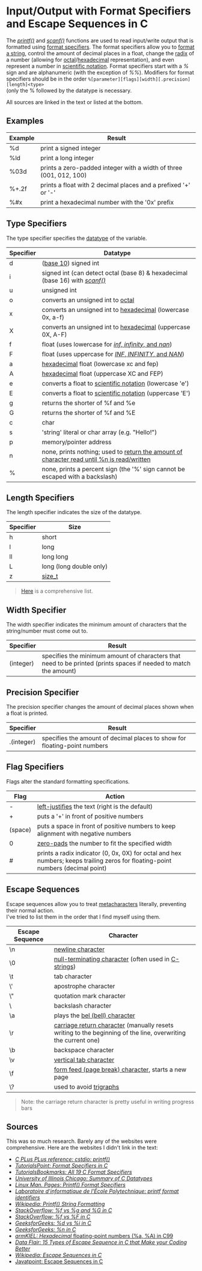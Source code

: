 # Input/Output with Format Specifiers and Escape Sequences in C
The [_printf()_](https://www.tutorialspoint.com/c_standard_library/c_function_printf.htm) and [_scanf()_](https://www.tutorialspoint.com/c_standard_library/c_function_scanf.htm)
functions are used to read input/write output that is formatted using [format specifiers](https://tutorialsbookmarks.com/format-specifiers-in-c/). The format specifiers
allow you to [format a string](https://www.cprogramming.com/tutorial/printf-format-strings.html), control the amount of decimal places in a float, change the [radix](https://en.wikipedia.org/wiki/Radix) of a number (allowing for [octal](https://www.tutorialspoint.com/octal-number-system)/[hexadecimal](https://www.tutorialspoint.com/hexadecimal-number-system) representation), and even represent a number in [scientific notation](https://www.merriam-webster.com/dictionary/scientific%20notation). Format specifiers start with a _%_ sign and are alphanumeric (with the exception of _%%_). Modifiers for format
specifiers should be in the order `%[parameter][flags][width][.precision][length]<type>` <br /> (only the % followed by the datatype is necessary.

All sources are linked in the text or listed at the bottom.

## Examples
| Example | Result |
| ------- | ------ |
| %d | print a signed integer |
| %ld | print a long integer |
| %03d | prints a zero-padded integer with a width of three (001, 012, 100) |
| %+.2f | prints a float with 2 decimal places and a prefixed '+' or '-' |
| %#x | print a hexadecimal number with the '0x' prefix |

## Type Specifiers
The type specifier specifies the [datatype](https://www.geeksforgeeks.org/data-types-in-c/) of the variable.

| Specifier | Datatype |
| -------- | --------- |
| d  | ([base 10](https://www.thoughtco.com/definition-of-base-10-2312365)) signed int |
| i | signed int (can detect octal (base 8) & hexadecimal (base 16) with [_scanf()_](https://www.tutorialspoint.com/c_standard_library/c_function_scanf.htm) |
| u | unsigned int |
| o | converts an unsigned int to [octal](https://www.tutorialspoint.com/octal-number-system) |
| x | converts an unsigned int to [hexadecimal](https://www.tutorialspoint.com/hexadecimal-number-system) (lowercase 0x, a-f) |
| X | converts an unsigned int to [hexadecimal](https://www.tutorialspoint.com/hexadecimal-number-system) (uppercase 0X, A-F) |
| f | float (uses lowercase for [_inf_, _infinity_, and _nan_](https://www.gnu.org/software/libc/manual/html_node/Infinity-and-NaN.html)) | 
| F | float (uses uppercase for [_INF_, _INFINITY_, and _NAN_](https://www.gnu.org/software/libc/manual/html_node/Infinity-and-NaN.html)) | 
| a | [hexadecimal](https://www.tutorialspoint.com/hexadecimal-number-system) float (lowercase xc and fep) |
| A | [hexadecimal](https://www.tutorialspoint.com/hexadecimal-number-system) float (uppercase XC and FEP) |
| e | converts a float to [scientific notation](https://www.merriam-webster.com/dictionary/scientific%20notation) (lowercase 'e') |
| E | converts a float to [scientific notation](https://www.merriam-webster.com/dictionary/scientific%20notation)  (uppercase 'E') |
| g | returns the shorter of %f and %e |
| G | returns the shorter of %f and %E |
| c | char | 
| s | 'string' literal or char array (e.g. "Hello!") | 
| p | memory/pointer address | 
| n | none, prints nothing; used to [return the amount of character read until %n is read/written](https://www.geeksforgeeks.org/n-in-scanf-in-c-with-example/) |
| % | none, prints a percent sign (the '%' sign cannot be escaped with a backslash) |

## Length Specifiers
The length specifier indicates the size of the datatype.

| Specifier | Size |
| -------- | ----- |
| h | short |
| l | long |
| ll | long long |
| L | long (long double only) |
| z | [size_t](https://www.geeksforgeeks.org/size_t-data-type-c-language/) |
> [Here](https://en.wikipedia.org/wiki/Printf_format_string#Length_field) is a comprehensive list.

## Width Specifier
The width specifier indicates the minimum amount of characters that the string/number must come out to.

| Specifier | Result |
| --------- | ------ |
| (integer) | specifies the minimum amount of characters that need to be printed (prints spaces if needed to match the amount) |

## Precision Specifier
The precision specifier changes the amount of decimal places shown when a float is printed.

| Specifier | Result |
| --------- | ------ |
| .(integer) | specifies the amount of decimal places to show for floating-point numbers |

## Flag Specifiers
Flags alter the standard formatting specifications.

| Flag | Action | 
| ---- | ------ |
| - | [left-justifies](https://en.wikipedia.org/wiki/Typographic_alignment#Justified) the text (right is the default) |
| + | puts a '+' in front of positive numbers |
| (space) | puts a space in front of positive numbers to keep alignment with negative numbers |
| 0 | [zero-pads](https://stackoverflow.com/questions/153890/printing-leading-0s-in-c) the number to fit the specified width |
| # | prints a radix indicator (0, 0x, 0X) for octal and hex numbers; keeps trailing zeros for floating-point numbers (decimal point) |

## Escape Sequences
Escape sequences allow you to treat [metacharacters](https://en.wikipedia.org/wiki/Metacharacter) literally, preventing their normal action. <br />
I've tried to list them in the order that I find myself using them.

| Escape Sequence | Character |
| --------------- | ------ | 
| \n | [newline character](https://en.wikipedia.org/wiki/Newline) |
| \0 | [null-terminating character](http://www.cs.ecu.edu/karl/2530/spr17/Notes/C/String/nullterm.html) (often used in [C-strings](https://www.tutorialspoint.com/cprogramming/c_strings.htm)) |
| \t | tab character |
| \\' | apostrophe character |
| \\" | quotation mark character |
| \\ | backslash character |
| \a | plays the [bel (bell) character](https://rosettacode.org/wiki/Terminal_control/Ringing_the_terminal_bell) |
| \r | [carriage return character](https://www.quora.com/How-does-the-carriage-return-work-in-C) (manually resets writing to the beginning of the line, overwriting the current one) |
| \b | backspace character |
| \v | [vertical tab character](https://stackoverflow.com/questions/3380538/what-is-a-vertical-tab) |
| \f | [form feed (page break) character](https://en.wikipedia.org/wiki/Page_break#:~:text=Form%20feed%20is%20a%20page,control%2BL%20or%20%5EL%20.), starts a new page |
| \\? | used to avoid [trigraphs](https://en.wikipedia.org/wiki/Digraphs_and_trigraphs#C) |
> Note: the carriage return character is pretty useful in writing progress bars

## Sources
This was so much research. Barely any of the websites were comprehensive. Here are the websites I didn't link in the text:
- [_C PLus PLus reference: cstdio: printf()_](https://www.cplusplus.com/reference/cstdio/printf/)
- [_TutorialsPoint: Format Specifiers in C_](https://www.tutorialspoint.com/format-specifiers-in-c) 
- [_TutorialsBookmarks: All 19 C Format Specifiers_](https://tutorialsbookmarks.com/format-specifiers-in-c/) 
- [_University of Illinois Chicago: Summary of C Datatypes_](https://www.cs.uic.edu/~jbell/CourseNotes/C_Programming/DataTypesSummary.pdf) 
- [_Linux Man. Pages: Printf() Format Specifiers_](https://linux.die.net/man/3/printf) 
- [_Laboratoire d'informatique de l'École Polytechnique: printf format identifiers_](https://www.lix.polytechnique.fr/~liberti/public/computing/prog/c/C/FUNCTIONS/format.html)
- [_Wikipedia: Printf() String Formatting_](https://en.wikipedia.org/wiki/Printf_format_string) 
- [_StackOverflow: %f vs %g and %G in C_](https://stackoverflow.com/questions/5913102/what-is-the-difference-between-g-and-f-in-c) 
- [_StackOverflow: %f vs %F in C_](https://stackoverflow.com/questions/51908513/difference-between-f-and-f-in-printf/51908594)
- [_GeeksforGeeks: %d vs %i in C_](https://www.geeksforgeeks.org/difference-d-format-specifier-c-language/)
- [_GeeksforGeeks: %n in C_](https://www.geeksforgeeks.org/n-in-scanf-in-c-with-example/) 
- [_armKIEL: Hexadecimal_ floating-point numbers (%a, %A) in C99](https://www.keil.com/support/man/docs/armcc/armcc_chr1359124238525.htm)
- [_Data Flair: 15 Types of Escape Sequence in C that Make your Coding Better_](https://data-flair.training/blogs/escape-sequence-in-c/)
- [_Wikipedia: Escape Sequences in C_](https://en.wikipedia.org/wiki/Escape_sequences_in_C#Non-standard_escape_sequences)
- [Javatpoint: Escape Sequences in C](https://www.javatpoint.com/escape-sequence-in-c)
